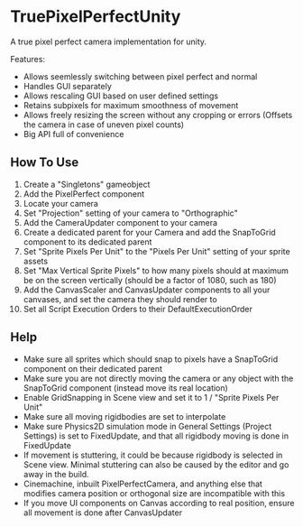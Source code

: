 # TruePixelPerfectUnity
A true pixel perfect camera implementation for unity.

Features:
- Allows seemlessly switching between pixel perfect and normal
- Handles GUI separately
- Allows rescaling GUI based on user defined settings
- Retains subpixels for maximum smoothness of movement
- Allows freely resizing the screen without any cropping or errors (Offsets the camera in case of uneven pixel counts)
- Big API full of convenience

## How To Use
1. Create a "Singletons" gameobject
1. Add the PixelPerfect component
1. Locate your camera
1. Set "Projection" setting of your camera to "Orthographic"
1. Add the CameraUpdater component to your camera
1. Create a dedicated parent for your Camera and add the SnapToGrid component to its dedicated parent
1. Set "Sprite Pixels Per Unit" to the "Pixels Per Unit" setting of your sprite assets
1. Set "Max Vertical Sprite Pixels" to how many pixels should at maximum be on the screen vertically (should be a factor of 1080, such as 180)
1. Add the CanvasScaler and CanvasUpdater components to all your canvases, and set the camera they should render to
1. Set all Script Execution Orders to their DefaultExecutionOrder

## Help
- Make sure all sprites which should snap to pixels have a SnapToGrid component on their dedicated parent
- Make sure you are not directly moving the camera or any object with the SnapToGrid component (instead move its real location)
- Enable GridSnapping in Scene view and set it to 1 / "Sprite Pixels Per Unit"
- Make sure all moving rigidbodies are set to interpolate
- Make sure Physics2D simulation mode in General Settings (Project Settings) is set to FixedUpdate, and that all rigidbody moving is done in FixedUpdate
- If movement is stuttering, it could be because rigidbody is selected in Scene view. Minimal stuttering can also be caused by the editor and go away in the build.
- Cinemachine, inbuilt PixelPerfectCamera, and anything else that modifies camera position or orthogonal size are incompatible with this
- If you move UI components on Canvas according to real position, ensure all movement is done after CanvasUpdater
